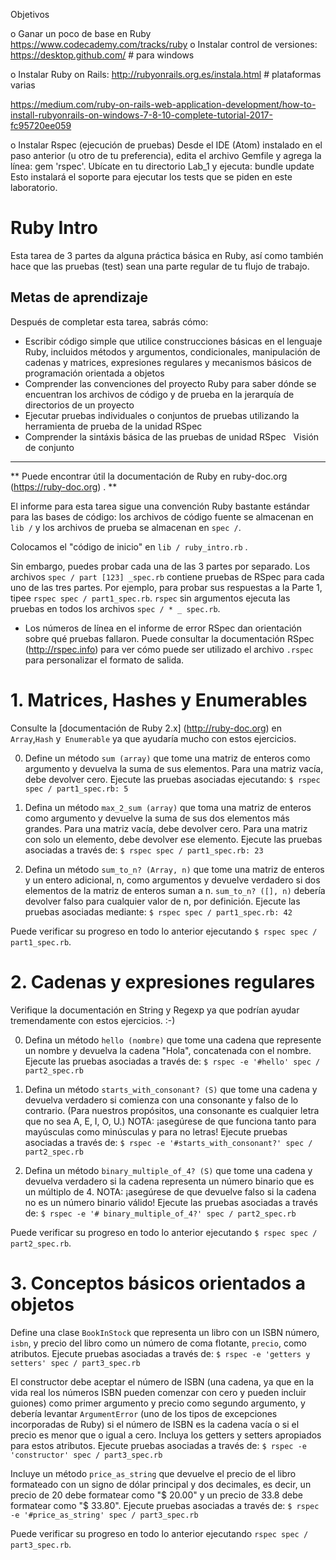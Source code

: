 Objetivos

o	Ganar un poco de base en Ruby
https://www.codecademy.com/tracks/ruby
o	Instalar control de versiones:
https://desktop.github.com/		# para windows

o	Instalar Ruby on Rails:
http://rubyonrails.org.es/instala.html	# plataformas varias

https://medium.com/ruby-on-rails-web-application-development/how-to-install-rubyonrails-on-windows-7-8-10-complete-tutorial-2017-fc95720ee059

o	Instalar Rspec (ejecución de pruebas)
Desde el IDE (Atom) instalado en el paso anterior (u otro de tu preferencia), edita el archivo Gemfile y agrega la línea: gem 'rspec'.
Ubícate en tu directorio Lab_1 y ejecuta: bundle update
Esto instalará el soporte para ejecutar los tests que se piden en este laboratorio.


Ruby Intro
=============

Esta tarea de 3 partes da alguna práctica básica en Ruby, así como también hace que las pruebas (test) sean una parte regular de tu flujo de trabajo.



Metas de aprendizaje
--------------
Después de completar esta tarea, sabrás cómo:

* Escribir código simple que utilice construcciones básicas en el lenguaje Ruby, incluidos métodos y argumentos, condicionales, manipulación de cadenas y matrices, expresiones regulares y mecanismos básicos de programación orientada a objetos
* Comprender las convenciones del proyecto Ruby para saber dónde se encuentran los archivos de código y de prueba en la jerarquía de directorios de un proyecto
* Ejecutar pruebas individuales o conjuntos de pruebas utilizando la herramienta de prueba de la unidad RSpec
* Comprender la sintáxis básica de las pruebas de unidad RSpec
 
Visión de conjunto
--------

** Puede encontrar útil la documentación de Ruby en ruby-doc.org (https://ruby-doc.org) . **

El informe para esta tarea sigue una convención Ruby bastante estándar para las bases de código: los archivos de código fuente se almacenan en `lib /` y los archivos de prueba se almacenan en `spec /`.

Colocamos el "código de inicio" en `lib / ruby_intro.rb` .

Sin embargo, puedes probar cada una de las 3 partes por separado. Los archivos
`spec / part [123] _spec.rb` contiene pruebas de RSpec para cada uno de las tres partes. Por ejemplo, para probar sus respuestas a la Parte 1, tipee  `rspec
spec / part1_spec.rb`. `rspec` sin argumentos ejecuta las pruebas en todos
los archivos `spec / * _ spec.rb`.

* Los números de línea en el informe de error RSpec
dan orientación sobre qué pruebas fallaron. Puede consultar la documentación RSpec
 (http://rspec.info) para ver cómo puede ser utilizado el archivo `.rspec` para personalizar el formato de salida.



# 1. Matrices, Hashes y Enumerables

Consulte la [documentación de Ruby 2.x] (http://ruby-doc.org) en `Array`,`Hash` y` Enumerable` ya que ayudaría mucho con estos ejercicios.

0. Define un método `sum (array)` que tome una matriz de enteros como argumento y devuelva la suma de sus elementos. Para una matriz vacía, debe devolver cero. Ejecute las pruebas asociadas ejecutando: `$ rspec spec / part1_spec.rb: 5`

0. Defina un método `max_2_sum (array)` que toma una matriz de enteros como argumento y devuelve la suma de sus dos elementos más grandes. Para una matriz vacía, debe devolver cero. Para una matriz con solo un elemento, debe devolver ese elemento. Ejecute las pruebas asociadas a través de: `$ rspec spec / part1_spec.rb: 23`

0. Defina un método `sum_to_n? (Array, n)` que tome una matriz de enteros y un entero adicional, n, como argumentos y devuelve verdadero si dos elementos de la matriz de enteros suman a n. `sum_to_n? ([], n)` debería devolver falso para cualquier valor de n, por definición. Ejecute las pruebas asociadas mediante: `$ rspec spec / part1_spec.rb: 42`

Puede verificar su progreso en todo lo anterior ejecutando `$ rspec spec / part1_spec.rb`.

# 2. Cadenas y expresiones regulares

Verifique la documentación en String y Regexp ya que podrían ayudar tremendamente con estos ejercicios. :-)

0. Defina un método `hello (nombre)` que tome una cadena que represente un nombre y devuelva la cadena "Hola", concatenada con el nombre. Ejecute las pruebas asociadas a través de: `$ rspec -e '#hello' spec / part2_spec.rb`

0. Defina un método `starts_with_consonant? (S)` que tome una cadena y devuelva verdadero si comienza con una consonante y falso de lo contrario. (Para nuestros propósitos, una consonante es cualquier letra que no sea A, E, I, O, U.) NOTA: ¡asegúrese de que funciona tanto para mayúsculas como minúsculas y para no letras! Ejecute pruebas asociadas a través de: `$ rspec -e '#starts_with_consonant?' spec / part2_spec.rb`

0. Defina un método `binary_multiple_of_4? (S)` que tome una cadena y devuelva verdadero si la cadena representa un número binario que es un múltiplo de 4. NOTA: ¡asegúrese de que devuelve falso si la cadena no es un número binario válido! Ejecute las pruebas asociadas a través de: `$ rspec -e '# binary_multiple_of_4?' spec / part2_spec.rb`

Puede verificar su progreso en todo lo anterior ejecutando `$ rspec spec / part2_spec.rb`.

# 3. Conceptos básicos orientados a objetos


Define una clase `BookInStock` que representa un libro con un ISBN
número, `isbn`, y precio del libro como un número de coma flotante,
`precio`, como atributos. Ejecute pruebas asociadas a través de: `$ rspec -e 'getters y setters' spec / part3_spec.rb`

El constructor debe aceptar el número de ISBN
(una cadena, ya que en la vida real los números ISBN pueden comenzar con cero y pueden
incluir guiones) como primer argumento y precio como segundo argumento, y
debería levantar `ArgumentError` (uno de los tipos de excepciones incorporadas de Ruby) si
el número de ISBN es la cadena vacía o si el precio es menor que o
igual a cero. Incluya los getters y setters apropiados para estos
atributos. Ejecute pruebas asociadas a través de: `$ rspec -e 'constructor' spec / part3_spec.rb`

Incluye un método `price_as_string` que devuelve el precio de
el libro formateado con un signo de dólar principal y dos decimales, es decir, un precio
de 20 debe formatear como "$ 20.00" y un precio de 33.8 debe formatear como
"$ 33.80". Ejecute pruebas asociadas a través de: `$ rspec -e '#price_as_string' spec / part3_spec.rb`

Puede verificar su progreso en todo lo anterior ejecutando `rspec spec / part3_spec.rb`.
